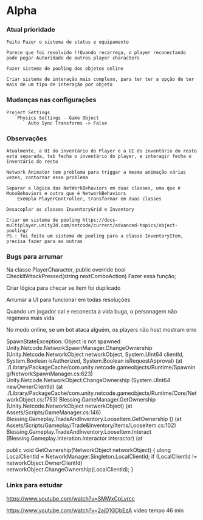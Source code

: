 # Alpha

### Atual prioridade
    Feito Fazer o sistema de status e equipamento

    Parece que foi resolvido !!Quando recarrega, o player reconectando pode pegar Autoridade de outros player characters

    Fazer sistema de pooling dos objetos online

    Criar sistema de interação mais complexo, para ter ter a opção de ter mais de um tipo de interação por objeto

    

### Mudanças nas configurações
    Project Settings
        Physics Settings - Game Object
            Auto Sync Transforms -> False

### Observações
    Atualmente, a UI do inventário do Player e a UI do inventário do resto está separada, tab fecha o inventário do player, e interagir fecha o inventário do resto

    Network Animator tem problema para triggar a mesma animação várias vezes, contornar esse problema

    Separar a lógica das NetWorkBehaviors em duas classes, uma que é MonoBehaviors e outra que é NetworkBehaviors
        Exemplo PlayerController, transformar em duas classes

    Desacoplar as classes InventoryGrid e Inventory

    Criar um sistema de pooling https://docs-multiplayer.unity3d.com/netcode/current/advanced-topics/object-pooling/
    PS.: foi feito um sistema de pooling para a classe InventoryItem, precisa fazer para as outras
    

### Bugs para arrumar

Na classe PlayerCharacter, 
public override bool CheckIfAttackPressed(string nextComboAction)
Fazer essa função;

Criar lógica para checar se item foi duplicado

Arrumar a UI para funcionar em todas resoluções

Quando um jogador cai e reconecta a vida buga, o personagem não regenera mais vida

No modo online, se um bot ataca alguém, os players não host mostram erro

SpawnStateException: Object is not spawned
Unity.Netcode.NetworkSpawnManager.ChangeOwnership (Unity.Netcode.NetworkObject networkObject, System.UInt64 clientId, System.Boolean isAuthorized, System.Boolean isRequestApproval) (at ./Library/PackageCache/com.unity.netcode.gameobjects/Runtime/Spawning/NetworkSpawnManager.cs:623)
Unity.Netcode.NetworkObject.ChangeOwnership (System.UInt64 newOwnerClientId) (at ./Library/PackageCache/com.unity.netcode.gameobjects/Runtime/Core/NetworkObject.cs:1753)
Blessing.GameManager.GetOwnership (Unity.Netcode.NetworkObject networkObject) (at Assets/Scripts/GameManager.cs:146)
Blessing.Gameplay.TradeAndInventory.LooseItem.GetOwnership () (at Assets/Scripts/Gameplay/Trade&Inventory/Items/LooseItem.cs:102)
Blessing.Gameplay.TradeAndInventory.LooseItem.Interact (Blessing.Gameplay.Interation.Interactor interactor) (at 

public void GetOwnership(NetworkObject networkObject)
{
    ulong LocalClientId = NetworkManager.Singleton.LocalClientId;
    if (LocalClientId != networkObject.OwnerClientId)
        networkObject.ChangeOwnership(LocalClientId);
}


### Links para estudar
https://www.youtube.com/watch?v=SMWxCpLvrcc

https://www.youtube.com/watch?v=2ajD1GDbEzA vídeo tempo 46 min